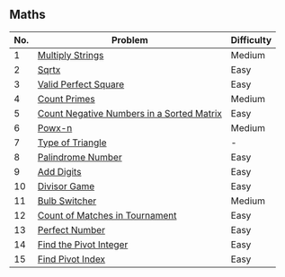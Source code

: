 ## Maths

| No.  | Problem                                           | Difficulty |
|----|---------------------------------------------------|------------|
| 1  | [Multiply Strings](https://leetcode.com/problems/multiply-strings/)                                   | Medium     |
| 2  | [Sqrtx](https://leetcode.com/problems/sqrtx/)                                                             | Easy       |
| 3  | [Valid Perfect Square](https://leetcode.com/problems/valid-perfect-square/)                             | Easy       |
| 4  | [Count Primes](https://leetcode.com/problems/count-primes/)                                             | Medium     |
| 5  | [Count Negative Numbers in a Sorted Matrix](https://leetcode.com/problems/count-negative-numbers-in-a-sorted-matrix/) | Easy |
| 6  | [Powx-n](https://leetcode.com/problems/powx-n/)                                                           | Medium     |
| 7  | [Type of Triangle](https://leetcode.com/problems/type-of-triangle/)                                     | -          |
| 8  | [Palindrome Number](https://leetcode.com/problems/palindrome-number/)                                   | Easy       |
| 9  | [Add Digits](https://leetcode.com/problems/add-digits/)                                                   | Easy       |
| 10 | [Divisor Game](https://leetcode.com/problems/divisor-game/)                                               | Easy       |
| 11 | [Bulb Switcher](https://leetcode.com/problems/bulb-switcher/)                                             | Medium     |
| 12 | [Count of Matches in Tournament](https://leetcode.com/problems/count-of-matches-in-tournament/)         | Easy       |
| 13 | [Perfect Number](https://leetcode.com/problems/perfect-number/)                                           | Easy       |
| 14 | [Find the Pivot Integer](https://leetcode.com/problems/find-the-pivot-integer/)                           | Easy       |
| 15 | [Find Pivot Index](https://leetcode.com/problems/find-pivot-index/)                                       | Easy       |
